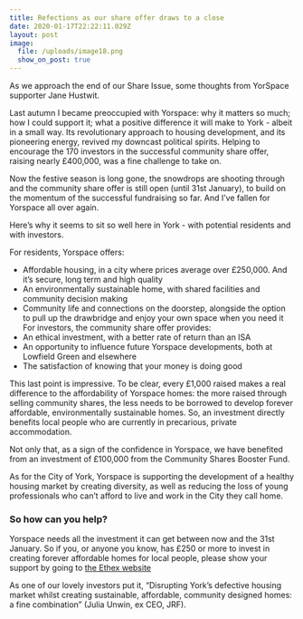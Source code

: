 ```yaml
---
title: Refections as our share offer draws to a close
date: 2020-01-17T22:22:11.029Z
layout: post
image:
  file: /uploads/image18.png
  show_on_post: true
---
```

As we approach the end of our Share Issue, some thoughts from YorSpace supporter Jane Hustwit.

Last autumn I became preoccupied with Yorspace: why it matters so much; how I could support it; what a positive difference it will make to York - albeit in a small way.  Its revolutionary approach to housing development, and its pioneering energy, revived my downcast political spirits.  Helping to encourage the 170 investors in the successful community share offer, raising nearly £400,000, was a fine challenge to take on.

Now the festive season is long gone, the snowdrops are shooting through and the community share offer is still open (until 31st January), to build on the momentum of the successful fundraising so far.   And I’ve fallen for Yorspace all over again.  

Here’s why it seems to sit so well here in York - with potential residents and with investors.

For residents, Yorspace offers:

- Affordable housing, in a city where prices average over £250,000.  And it’s secure, long term and high quality
- An environmentally sustainable home, with shared facilities and community decision making  
- Community life and connections on the doorstep, alongside the option to pull up the drawbridge and enjoy your own space when you need it
For investors, the community share offer provides:
- An ethical investment, with a better rate of return than an ISA
- An opportunity to influence future Yorspace developments, both at Lowfield Green and elsewhere
- The satisfaction of knowing that your money is doing good

This last point is impressive. To be clear, every £1,000 raised makes a real difference to the affordability of Yorspace homes: the more raised through selling community shares, the less needs to be borrowed to develop forever affordable, environmentally sustainable homes. So, an investment directly benefits local people who are currently in precarious, private accommodation.  

Not only that, as a sign of the confidence in Yorspace, we have benefited from an investment of £100,000 from the Community Shares Booster Fund.

As for the City of York, Yorspace is supporting the development of a healthy housing market by creating diversity, as well as reducing the loss of young professionals who can’t afford to live and work in the City they call home.

### So how can you help?

Yorspace needs all the investment it can get between now and the 31st January. So if you, or anyone you know, has £250 or more to invest in creating forever affordable homes for local people, please show your support by going to [the Ethex website](www.ethex.org.uk/yorspace)

As one of our lovely investors put it, “Disrupting York’s defective housing market whilst creating sustainable, affordable, community designed homes: a fine combination” (Julia Unwin, ex CEO, JRF).
 
